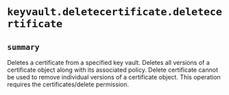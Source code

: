 # `keyvault.deletecertificate.deletecertificate`

## `summary`
Deletes a certificate from a specified key vault. Deletes all versions of a certificate object along with its associated policy. Delete certificate cannot be used to remove individual versions of a certificate object. This operation requires the certificates/delete permission.


